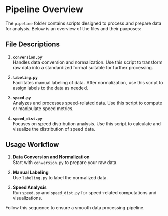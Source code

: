 # Pipeline Overview

The `pipeline` folder contains scripts designed to process and prepare data for analysis. Below is an overview of the files and their purposes:

## File Descriptions

1. **`conversion.py`**  
    Handles data conversion and normalization. Use this script to transform raw data into a standardized format suitable for further processing.

2. **`labeling.py`**  
    Facilitates manual labeling of data. After normalization, use this script to assign labels to the data as needed.

3. **`speed.py`**  
    Analyzes and processes speed-related data. Use this script to compute or manipulate speed metrics.

4. **`speed_dist.py`**  
    Focuses on speed distribution analysis. Use this script to calculate and visualize the distribution of speed data.

## Usage Workflow

1. **Data Conversion and Normalization**  
    Start with `conversion.py` to prepare your raw data.

2. **Manual Labeling**  
    Use `labeling.py` to label the normalized data.

3. **Speed Analysis**  
    Run `speed.py` and `speed_dist.py` for speed-related computations and visualizations.

Follow this sequence to ensure a smooth data processing pipeline.